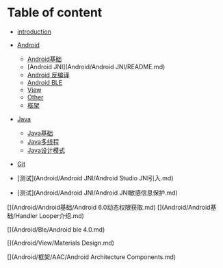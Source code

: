 
# Table of content

* [introduction](README.md)

* [Android](Android/README.md)
    * [Android基础](Android/Android基础/README.md)
    * [Android JNI](Android/Android JNI/README.md)    
    * [Android 反编译](Android/Android反编译/README.md)
    * [Android BLE](Android/Ble/README.md)
    * [View](Android/View/README.md)    
    * [Other](Android/Other/README.md)   
    * [框架](Android/框架/README.md)   

* [Java](Java/README.md)
    * [Java基础](Java/Java基础/README.md)
    * [Java多线程](Java/Java多线程/README.md)
    * [Java设计模式](Java/设计模式/README.md)    

* [Git](Other/Git/Git.md) 

* [测试](Android/Android JNI/Android Studio JNI引入.md)

* [测试](Android/Android JNI/Android JNI敏感信息保护.md)

[](Android/Android反编译/Android应用防止二次打包.md)

[](Android/Android基础/Android 6.0动态权限获取.md)
[](Android/Android基础/Android后台任务.md)
[](Android/Android基础/Android文件操作.md)
[](Android/Android基础/getSystemService的使用.md)
[](Android/Android基础/Handler Looper介绍.md)
[](Android/Android基础/异步操作Asynctask.md)

[](Android/Ble/Android ble 4.0.md)

[](Android/Other/Groovy介绍.md)
[](Android/Other/Module的.gradle配置.md)
[](Android/Other/常用操作.md)

[](Android/View/ActionBar和ToolBar的使用.md)
[](Android/View/CountDownView.md)
[](Android/View/LayoutInflater的使用.md)
[](Android/View/Materials Design.md)


[](Android/框架/AAC/Android Architecture Components.md)
[](Android/框架/AAC/DataBinding的使用.md)
[](Android/框架/AAC/LifeCycle和Room的使用.md)
[](Android/框架/Dagger2.md)
[](Android/框架/fastjson的使用.md)

[](Java/Java基础/Java输入输出操作.md)
[](Java/Java基础/Java关键字.md)
[](Java/Java基础/Java泛型.md)
[](Java/Java基础/Java集合.md)
[](Java/Java基础/Lambda表达式.md)
[](Java/Java基础/String、StringBuffer、StringBuilder区别.md)

[](Java/Java多线程/Java多线程与单例模式.md)
[](Java/Java多线程/Java多线程基础.md)
[](Java/Java多线程/Java多线程间通信.md)
[](Java/Java多线程/Java锁机制.md)

[](Java/设计模式/观察者模式.md)


